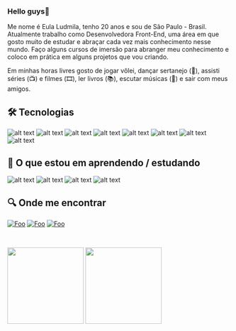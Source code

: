 ### Hello guys👋

Me nome é Eula Ludmila, tenho 20 anos e sou de São Paulo - Brasil. Atualmente trabalho como Desenvolvedora Front-End, uma área em que gosto muito de estudar e abraçar cada vez mais conhecimento nesse mundo. Faço alguns cursos de imersão para abranger meu conhecimento e coloco em prática em alguns projetos que vou criando.

Em minhas horas livres gosto de jogar vôlei, dançar sertanejo (💃), assisti séries (📺) e filmes (🎞️), ler livros (📚), escutar músicas (🎵) e sair com meus amigos.

## 🛠 Tecnologias

![alt text](https://img.shields.io/badge/Ionic-474A8A?style=for-the-badge&logo=mysql&logoColor=white)
![alt text](https://img.shields.io/badge/HTML5-E34F26?style=for-the-badge&logo=html5&logoColor=white) 
![alt text](https://img.shields.io/badge/CSS3-1572B6?style=for-the-badge&logo=css3&logoColor=white) 
![alt text](https://img.shields.io/badge/JavaScript-F7DF1E?style=for-the-badge&logo=javascript&logoColor=black) 
![alt text](https://img.shields.io/badge/React-1572B6?style=for-the-badge&logo=react&logoColor=white) 
![alt text](https://img.shields.io/badge/Git-E34F26?style=for-the-badge&logo=git&logoColor=white)
![alt text](https://img.shields.io/badge/SQL-00758F?style=for-the-badge&logo=mysql&logoColor=white)
![alt text](https://img.shields.io/badge/PHP-474A8A?style=for-the-badge&logo=mysql&logoColor=white)


## 📖 O que estou em aprendendo / estudando

![alt text](https://img.shields.io/badge/Node.Js-000000?style=for-the-badge&logo=node.js&logoColor=white)
![alt text](https://img.shields.io/badge/express-000000?style=for-the-badge&logo=express&logoColor=white)
![alt text](https://img.shields.io/badge/Next.JS-000000?style=for-the-badge&logo=next.js&logoColor=white)
![alt text](https://img.shields.io/badge/TypeScript-000000?style=for-the-badge&logo=next.js&logoColor=white)

## 🔍 Onde me encontrar

[![Foo](https://img.shields.io/badge/LinkedIn-0077B5?style=for-the-badge&logo=linkedin&logoColor=white)](https://www.linkedin.com/in/eula-dev/) [![Foo](https://img.shields.io/badge/Facebook-0077B5?style=for-the-badge&logo=facebook&logoColor=white)](https://www.facebook.com/eulaludmila/) [![Foo](https://img.shields.io/badge/Instagram-FF1493?style=for-the-badge&logo=instagram&logoColor=white)](https://www.instagram.com/eula_ludmila)

</br>

<img  height='172'  src='https://github-readme-stats.vercel.app/api/top-langs/?username=eulaludmila&layout=compact&theme=react'> <img  height='172'  src='https://github-readme-stats.vercel.app/api?username=eulaludmila&show_icons=true&theme=react'>
